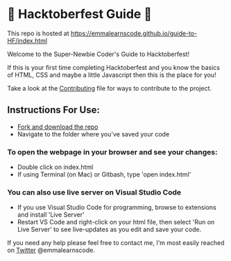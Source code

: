 # 🎃 Hacktoberfest Guide 🎃

This repo is hosted at https://emmalearnscode.github.io/guide-to-HF/index.html

Welcome to the Super-Newbie Coder's Guide to Hacktoberfest!

If this is your first time completing Hacktoberfest and you know the basics of HTML, CSS and maybe a little Javascript then this is the place for you!

Take a look at the [Contributing](CONTRIBUTING.md) file for ways to contribute to the project.

## Instructions For Use:

- [Fork and download the repo](https://emmalearnscode.github.io/guide-to-HF/fork.html)
- Navigate to the folder where you've saved your code

### To open the webpage in your browser and see your changes:

- Double click on index.html
- If using Terminal (on Mac) or Gitbash, type 'open index.html'

### You can also use live server on Visual Studio Code

- If you use Visual Studio Code for programming, browse to extensions and install 'Live Server'
- Restart VS Code and right-click on your html file, then select 'Run on Live Server' to see live-updates as you edit and save your code.

If you need any help please feel free to contact me, I'm most easily reached on [Twitter](https://twitter.com/emmalearnscode) @emmalearnscode.
